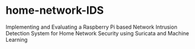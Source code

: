 # home-network-IDS
Implementing and Evaluating a Raspberry Pi based Network Intrusion Detection System for Home Network Security using Suricata and Machine Learning
